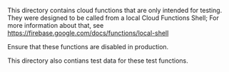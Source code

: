 This directory contains cloud functions that are only intended for testing.
They were designed to be called from a local Cloud Functions Shell;
For more information about that, see 
https://firebase.google.com/docs/functions/local-shell

Ensure that these functions are disabled in production.

This directory also contians test data for these test functions.